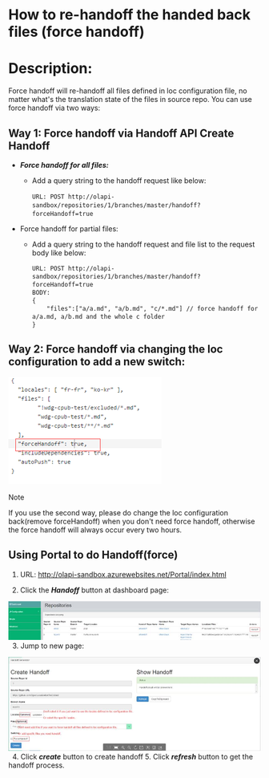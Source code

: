 # How to re-handoff the handed back files (force handoff)

# Description:

Force handoff will re-handoff all files defined in loc configuration file, no matter what's the translation state of the files in source repo. You can use force handoff via two ways:

## Way 1: Force handoff via Handoff API Create Handoff
	
* ***Force handoff for all files:***
    * Add a query string to the handoff request like below:
	
    	`URL: POST http://olapi-sandbox/repositories/1/branches/master/handoff?forceHandoff=true`
		
* Force handoff for partial files:
	* Add a query string to the handoff request and file list to the request body like below:

        ```	
		URL: POST http://olapi-sandbox/repositories/1/branches/master/handoff?forceHandoff=true
		BODY:
		{
			"files":["a/a.md", "a/b.md", "c/*.md"] // force handoff for a/a.md, a/b.md and the whole c folder
		}
        ````
		
## Way 2: Force handoff via changing the loc configuration to add a new switch:

![loc_forcehandoff1](../../images/loc_forcehandoff1.png)	

> [!NOTE]
> If you use the second way, please do change the loc configuration back(remove forceHandoff) when you don't need force handoff, otherwise the force handoff will always occur every two hours.

## Using Portal to do Handoff(force)
1. URL: http://olapi-sandbox.azurewebsites.net/Portal/index.html

2. Click the ***Handoff*** button at dashboard page:

![loc_forcehandoff2](../../images/loc_forcehandoff2.jpg)	
	 
3. Jump to new page:

![loc_forcehandoff3](../../images/loc_forcehandoff3.jpg)
	 
4. Click ***create*** button to create handoff
5. Click ***refresh*** button to get the handoff process.
